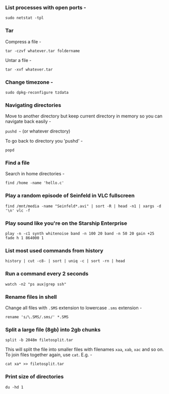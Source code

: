 ### List processes with open ports -

`sudo netstat -tpl`

### Tar

Compress a file -

`tar -czvf whatever.tar foldername`

Untar a file -

`tar -xvf whatever.tar`

### Change timezone -

`sudo dpkg-reconfigure tzdata`

### Navigating directories

Move to another directory but keep current directory in memory so you can navigate back easily -

`pushd ~` (or whatever directory)

To go back to directory you 'pushd' -

`popd`

### Find a file

Search in home directories -

`find /home -name 'hello.c'`

### Play a random episode of Seinfeld in VLC fullscreen

`find /mnt/media -name "Seinfeld*.avi" | sort -R | head -n1 | xargs -d '\n' vlc -f`

### Play sound like you're on the Starship Enterprise

`play -n -c1 synth whitenoise band -n 100 20 band -n 50 20 gain +25 fade h 1 864000 1`

### List most used commands from history

`history | cut -c8- | sort | uniq -c | sort -rn | head`

### Run a command every 2 seconds

`watch -n2 "ps aux|grep ssh"`

### Rename files in shell

Change all files with `.SMS` extension to lowercase `.sms` extension -

`rename 's/\.SMS/.sms/' *.SMS`

### Split a large file (8gb) into 2gb chunks

`split -b 2048m filetosplit.tar`

This will split the file into smaller files with filenames `xaa`, `xab`, `xac` and so on. To join files together again, use `cat`. E.g. -

`cat xa* >> filetosplit.tar`

### Print size of directories

`du -hd 1`
